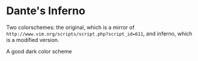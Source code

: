 # Dante's Inferno

Two colorschemes: the original, which is a mirror of `http://www.vim.org/scripts/script.php?script_id=611`, and inferno, which is a modified version.

A good dark color scheme

